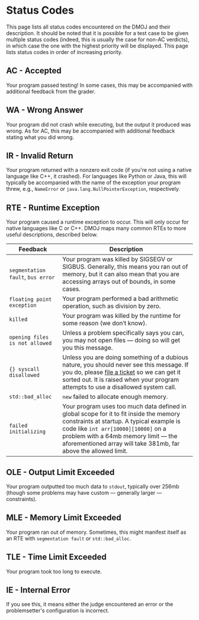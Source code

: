 # Status Codes

This page lists all status codes encountered on the DMOJ and their description. It should be noted that it is possible for a test case to be given multiple status codes (indeed, this is usually the case for non-AC verdicts), in which case the one with the highest priority will be displayed. This page lists status codes in order of increasing priority.

## AC - Accepted
Your program passed testing! In some cases, this may be accompanied with additional feedback from the grader.

## WA - Wrong Answer
Your program did not crash while executing, but the output it produced was wrong. As for AC, this may be accompanied with additional feedback stating what you did wrong.

## IR - Invalid Return
Your program returned with a nonzero exit code (if you're not using a native language like C++, it crashed). For languages like Python or Java, this will typically be accompanied with the name of the exception your program threw, e.g., `NameError` or `java.lang.NullPointerException`, respectively.

## RTE - Runtime Exception
Your program caused a runtime exception to occur. This will only occur for native languages like C or C++. DMOJ maps many common RTEs to more useful descriptions, described below.

| Feedback | Description |
|----------|-------------|
| `segmentation fault`, `bus error` | Your program was killed by SIGSEGV or SIGBUS. Generally, this means you ran out of memory, but it can also mean that you are accessing arrays out of bounds, in some cases. |
| `floating point exception` | Your program performed a bad arithmetic operation, such as division by zero. |
| `killed` | Your program was killed by the runtime for some reason (we don’t know). |
| `opening files is not allowed` | Unless a problem specifically says you can, you may not open files — doing so will get you this message. |
| `{} syscall disallowed` | Unless you are doing something of a dubious nature, you should never see this message. If you do, please [file a ticket] so we can get it sorted out. It is raised when your program attempts to use a disallowed system call. |
| `std::bad_alloc` | `new` failed to allocate enough memory. |
| `failed initializing` | Your program uses too much data defined in global scope for it to fit inside the memory constraints at startup. A typical example is code like `int arr[10000][10000]` on a problem with a 64mb memory limit — the aforementioned array will take 381mb, far above the allowed limit. |

[file a ticket]: https://github.com/VNOI-Admin/judge-server/issues

## OLE - Output Limit Exceeded
Your program outputted too much data to `stdout`, typically over 256mb (though some problems may have custom — generally larger — constraints).

## MLE - Memory Limit Exceeded
Your program ran out of memory. Sometimes, this might manifest itself as an RTE with `segmentation fault` or `std::bad_alloc`.

## TLE - Time Limit Exceeded
Your program took too long to execute.

## IE - Internal Error
If you see this, it means either the judge encountered an error or the problemsetter's configuration is incorrect.
